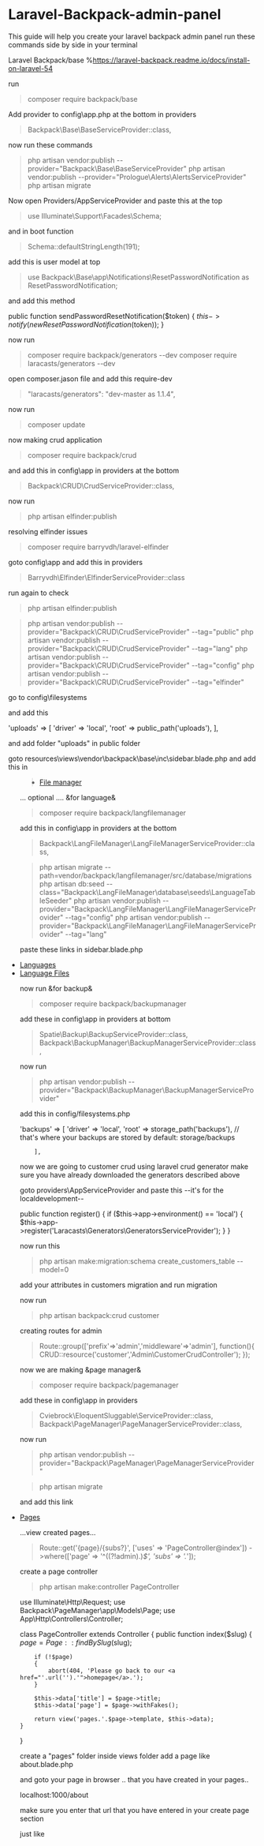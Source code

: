 # Laravel-Backpack-admin-panel
This guide will help you create your laravel backpack admin panel
run these commands side by side in your terminal

Laravel Backpack/base %https://laravel-backpack.readme.io/docs/install-on-laravel-54

run 

> composer require backpack/base

Add provider to config\app.php at the bottom in providers

> Backpack\Base\BaseServiceProvider::class,

now run these commands

> php artisan vendor:publish --provider="Backpack\Base\BaseServiceProvider"
> php artisan vendor:publish --provider="Prologue\Alerts\AlertsServiceProvider"
> php artisan migrate

Now open Providers/AppServiceProvider and paste this at the top

> use Illuminate\Support\Facades\Schema;

and in boot function

> Schema::defaultStringLength(191);

add this is user model at top

> use Backpack\Base\app\Notifications\ResetPasswordNotification as ResetPasswordNotification;

and add this method

public function sendPasswordResetNotification($token)
    {
        $this->notify(new ResetPasswordNotification($token));
    }

now run 

> composer require backpack/generators --dev
> composer require laracasts/generators --dev

open composer.jason file and add this require-dev

> "laracasts/generators": "dev-master as 1.1.4",

now run 

> composer update

now making crud application

> composer require backpack/crud

and add this in config\app in providers at the bottom

> Backpack\CRUD\CrudServiceProvider::class,

now run 

> php artisan elfinder:publish 

resolving elfinder issues

> composer require barryvdh/laravel-elfinder

goto config\app and add this in providers

> Barryvdh\Elfinder\ElfinderServiceProvider::class

run again to check 

> php artisan elfinder:publish
		
> php artisan vendor:publish --provider="Backpack\CRUD\CrudServiceProvider" --tag="public" 
> php artisan vendor:publish --provider="Backpack\CRUD\CrudServiceProvider" --tag="lang" 
> php artisan vendor:publish --provider="Backpack\CRUD\CrudServiceProvider" --tag="config" 
> php artisan vendor:publish --provider="Backpack\CRUD\CrudServiceProvider" --tag="elfinder"

go to config\filesystems

and add this 

'uploads' => [
            'driver' => 'local',
            'root' => public_path('uploads'),
        ],

and add folder "uploads" in public folder

goto resources\views\vendor\backpack\base\inc\sidebar.blade.php 
and add this in <ul>

> <li><a href="{{ url(config('backpack.base.route_prefix', 'admin') . '/elfinder') }}"><i class="fa fa-files-o"></i> <span>File manager</span></a></li>

... optional .... &for language&

> composer require backpack/langfilemanager

add this in config\app in providers at the bottom

> Backpack\LangFileManager\LangFileManagerServiceProvider::class,

> php artisan migrate --path=vendor/backpack/langfilemanager/src/database/migrations
> php artisan db:seed --class="Backpack\LangFileManager\database\seeds\LanguageTableSeeder"
> php artisan vendor:publish --provider="Backpack\LangFileManager\LangFileManagerServiceProvider" --tag="config"
> php artisan vendor:publish --provider="Backpack\LangFileManager\LangFileManagerServiceProvider" --tag="lang" 

paste these links in sidebar.blade.php

<li><a href="{{ url(config('backpack.base.route_prefix', 'admin') . '/language') }}"><i class="fa fa-flag-o"></i> <span>Languages</span></a></li>
<li><a href="{{ url(config('backpack.base.route_prefix', 'admin') . '/language/texts') }}"><i class="fa fa-language"></i> <span>Language Files</span></a></li>

now run  &for backup&

> composer require backpack/backupmanager

add these in config\app in providers at bottom

> Spatie\Backup\BackupServiceProvider::class,
> Backpack\BackupManager\BackupManagerServiceProvider::class,

now run 

> php artisan vendor:publish --provider="Backpack\BackupManager\BackupManagerServiceProvider"

add this in config/filesystems.php

'backups' => [
            'driver' => 'local',
            'root'   => storage_path('backups'), // that's where your backups are stored by default: storage/backups
			

        ],

now we are going to customer crud using laravel crud generator
make sure you have already downloaded the generators described above 

goto providers\AppServiceProvider and paste this 
--it's for the localdevelopment--

public function register()
{
	if ($this->app->environment() == 'local') {
		$this->app->register('Laracasts\Generators\GeneratorsServiceProvider');
	}
}

now run this

> php artisan make:migration:schema create_customers_table --model=0

add your attributes in customers migration and run migration

now run 

> php artisan backpack:crud customer

creating routes for admin

> Route::group(['prefix'=>'admin','middleware'=>'admin'], function(){
    CRUD::resource('customer','Admin\CustomerCrudController');
    });
	
now we are making &page manager&

> composer require backpack/pagemanager

add these in config\app in providers

> Cviebrock\EloquentSluggable\ServiceProvider::class, 
> Backpack\PageManager\PageManagerServiceProvider::class,

now run 

> php artisan vendor:publish --provider="Backpack\PageManager\PageManagerServiceProvider"

> php artisan migrate

and add this link 

<li><a href="{{ url(config('backpack.base.route_prefix').'/page') }}"><i class="fa fa-file-o"></i> <span>Pages</span></a></li>


...view created pages...

> Route::get('{page}/{subs?}', ['uses' => 'PageController@index'])
    ->where(['page' => '^((?!admin).)*$', 'subs' => '.*']);
	
create a page controller

> php artisan make:controller PageController


use Illuminate\Http\Request;
use Backpack\PageManager\app\Models\Page;
use App\Http\Controllers\Controller;

class PageController extends Controller
{
    public function index($slug)
    {
        $page = Page::findBySlug($slug);

        if (!$page)
        {
            abort(404, 'Please go back to our <a href="'.url('').'">homepage</a>.');
        }

        $this->data['title'] = $page->title;
        $this->data['page'] = $page->withFakes();

        return view('pages.'.$page->template, $this->data);
    }
}

create a "pages" folder inside views folder
add a page like about.blade.php

and goto your page in browser .. that you have created in your pages..

localhost:1000/about

make sure you enter that url that you have entered in your create page section

just like 

